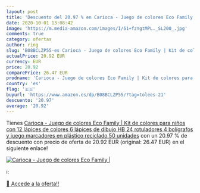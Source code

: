 ```yaml
---
layout: post
title: 'Descuento del 20.97 % en Carioca - Juego de colores Eco Family | '
date: 2020-10-01 13:08:42
image: 'https://m.media-amazon.com/images/I/51+fzYgtMPL._SL200_.jpg'
comments: true
category: ofertas
author: ring
slug: 'B08BCLZP55-es Carioca - Juego de colores Eco Family | Kit de colores para niños con 12 lápices de colores  6 lápices de dibujo HB  24 rotuladores  4 bolígrafos y juego marcadores  en plástico reciclado  50 unidades'
actualPrice: 20.92 EUR
currency: EUR
price: 20.92
comparePrice: 26.47 EUR
prodname: 'Carioca - Juego de colores Eco Family | Kit de colores para niños con 12 lápices de colores  6 lápices de dibujo HB  24 rotuladores  4 bolígrafos y juego marcadores  en plástico reciclado  50 unidades'
country: 'es'
flag: '🇪🇸'
buyurl: 'https://www.amazon.es/dp/B08BCLZP55/?tag=tolees-21'
descuento: '20.97'
average: '20.92'
---
```


Tienes [Carioca - Juego de colores Eco Family | Kit de colores para niños con 12 lápices de colores  6 lápices de dibujo HB  24 rotuladores  4 bolígrafos y juego marcadores  en plástico reciclado  50 unidades](https://www.amazon.es/dp/B08BCLZP55/?tag=tolees-21) con un 20.97 % de descuento con precio de oferta de 20.92 EUR (original: 26.47 EUR) en el siguiente enlace!

[![Carioca - Juego de colores Eco Family | ](https://m.media-amazon.com/images/I/51+fzYgtMPL._SL200_.jpg)](https://www.amazon.es/dp/B08BCLZP55/?tag=tolees-21)

ℹ️:


[🛒 Accede a la oferta!!](https://www.amazon.es/dp/B08BCLZP55/?tag=tolees-21)
